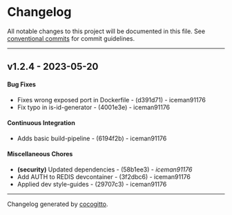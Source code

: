 # Changelog
All notable changes to this project will be documented in this file. See [conventional commits](https://www.conventionalcommits.org/) for commit guidelines.

- - -
## v1.2.4 - 2023-05-20
#### Bug Fixes
- Fixes wrong exposed port in Dockerfile - (d391d71) - iceman91176
- Fix typo in is-id-generator - (4001e3e) - iceman91176
#### Continuous Integration
- Adds basic build-pipeline - (6194f2b) - iceman91176
#### Miscellaneous Chores
- **(security)** Updated dependencies - (58b1ee3) - *iceman91176*
- Add AUTH to REDIS devcontainer - (3f2dbc6) - iceman91176
- Applied dev style-guides - (29707c3) - iceman91176

- - -

Changelog generated by [cocogitto](https://github.com/cocogitto/cocogitto).